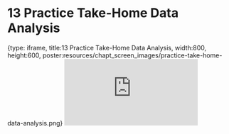 # 13 Practice Take-Home Data Analysis
 
{type: iframe, title:13 Practice Take-Home Data Analysis, width:800, height:600, poster:resources/chapt_screen_images/practice-take-home-data-analysis.png}
![](https://datatrail-jhu.github.io/11_dsjob/no_toc/practice-take-home-data-analysis.html)
 

 
